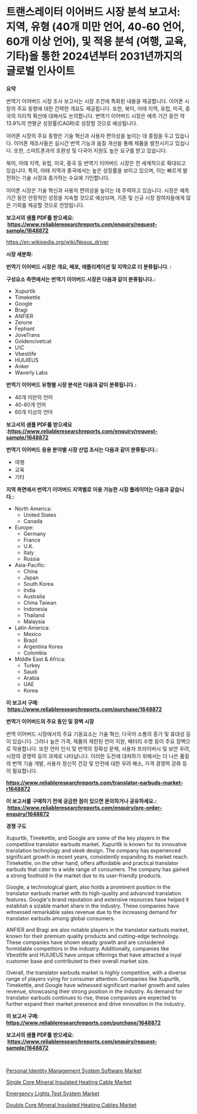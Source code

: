 <p><h1>트랜스레이터 이어버드 시장 분석 보고서: 지역, 유형 (40개 미만 언어, 40-60 언어, 60개 이상 언어), 및 적용 분석 (여행, 교육, 기타)을 통한 2024년부터 2031년까지의 글로벌 인사이트</h1></p><p><strong>요약</strong></p>
<p><p>번역기 이어버드 시장 조사 보고서는 시장 조건에 특화된 내용을 제공합니다. 이어폰 시장의 주요 동향에 대한 간략한 개요도 제공됩니다. 또한, 북미, 아태 지역, 유럽, 미국, 중국의 지리적 확산에 대해서도 논의합니다. 번역기 이어버드 시장은 예측 기간 동안 약 13.9%의 연평균 성장률(CAGR)로 성장할 것으로 예상됩니다.</p><p>이어폰 시장의 주요 동향은 기술 혁신과 사용자 편의성을 높이는 데 중점을 두고 있습니다. 이어폰 제조사들은 실시간 번역 기능과 음질 개선을 통해 제품을 발전시키고 있습니다. 또한, 스마트폰과의 호환성 및 다국어 지원도 높은 요구를 받고 있습니다.</p><p>북미, 아태 지역, 유럽, 미국, 중국 등 번역기 이어버드 시장은 전 세계적으로 확대되고 있습니다. 특히, 아태 지역과 중국에서는 높은 성장률을 보이고 있으며, 이는 빠르게 발전하는 기술 시장과 증가하는 수요에 기인합니다.</p><p>이어폰 시장은 기술 혁신과 사용자 편의성을 높이는 데 주력하고 있습니다. 시장은 예측 기간 동안 안정적인 성장을 지속할 것으로 예상되며, 기존 및 신규 시장 참여자들에게 많은 기회를 제공할 것으로 전망됩니다.</p></p>
<p><strong>보고서의 샘플 PDF를 받으세요: &nbsp;<a href="https://www.reliableresearchreports.com/enquiry/request-sample/1648872">https://www.reliableresearchreports.com/enquiry/request-sample/1648872</a></strong></p>
<p><a href="https://en.wikipedia.org/wiki/Nexus_driver">https://en.wikipedia.org/wiki/Nexus_driver</a></p>
<p><strong>시장 세분화:</strong></p>
<p><strong> 번역기 이어버드 시장은 개요, 배포, 애플리케이션 및 지역으로 더 분류됩니다. :</strong></p>
<p><strong>구성요소 측면에서는 번역기 이어버드 시장은 다음과 같이 분류됩니다.:</strong></p>
<p><ul><li>Xupurtlk</li><li>Timekettle</li><li>Google</li><li>Bragi</li><li>ANFIER</li><li>Zerone</li><li>Fephant</li><li>JoveTrans</li><li>Goldencivetcat</li><li>U\C</li><li>Vbestlife</li><li>HUIJIEUS</li><li>Anker</li><li>Waverly Labs</li></ul></p>
<p><strong> 번역기 이어버드 유형별 시장 분석은 다음과 같이 분류됩니다.:</strong></p>
<p><ul><li>40개 미만의 언어</li><li>40-60개 언어</li><li>60개 이상의 언어</li></ul></p>
<p><strong>보고서의 샘플 PDF를 받으세요 :<a href="https://www.reliableresearchreports.com/enquiry/request-sample/1648872">https://www.reliableresearchreports.com/enquiry/request-sample/1648872</a></strong></p>
<p><strong> 번역기 이어버드 응용 분야별 시장 산업 조사는 다음과 같이 분류됩니다.:</strong></p>
<p><ul><li>여행</li><li>교육</li><li>기타</li></ul></p>
<p><strong>지역 측면에서 번역기 이어버드 지역별로 이용 가능한 시장 플레이어는 다음과 같습니다.:</strong></p>
<p><ul>
    <li>
        North America:
        <ul>
            <li>United States</li>
            <li>Canada</li>
        </ul>
    </li>
    <li>
        Europe:
        <ul>
            <li>Germany</li>
            <li>France</li>
            <li>U.K.</li>
            <li>Italy</li>
            <li>Russia</li>
        </ul>
    </li>
    <li>
        Asia-Pacific:
        <ul>
            <li>China</li>
            <li>Japan</li>
            <li>South Korea</li>
            <li>India</li>
            <li>Australia</li>
            <li>China Taiwan</li>
            <li>Indonesia</li>
            <li>Thailand</li>
            <li>Malaysia</li>
        </ul>
    </li>
    <li>
        Latin America:
        <ul>
            <li>Mexico</li>
            <li>Brazil</li>
            <li>Argentina Korea</li>
            <li>Colombia</li>
        </ul>
    </li>
    <li>
        Middle East & Africa:
        <ul>
            <li>Turkey</li>
            <li>Saudi</li>
            <li>Arabia</li>
            <li>UAE</li>
            <li>Korea</li>
        </ul>
    </li>
    </ul></p>
<p><strong>이 보고서 구매: &nbsp;<a href="https://www.reliableresearchreports.com/purchase/1648872">https://www.reliableresearchreports.com/purchase/1648872</a></strong></p>
<p><strong>번역기 이어버드의 주요 동인 및 장벽 시장</strong></p>
<p><p>번역 이어버드 시장에서의 주요 기동요소는 기술 혁신, 다국어 소통의 증가 및 휴대성 등이 있습니다. 그러나 높은 가격, 제품의 제한된 언어 지원, 배터리 수명 등이 주요 장벽으로 작용합니다. 또한 언어 인식 및 번역의 정확성 문제, 사용자 프라이버시 및 보안 우려, 시장의 경쟁력 등이 과제로 나타납니다. 이러한 도전에 대처하기 위해서는 더 나은 품질의 번역 기술 개발, 사용자 정신적 건강 및 안전에 대한 우려 해소, 가격 경쟁력 강화 등이 필요합니다.</p></p>
<p><strong><a href="https://www.reliableresearchreports.com/translator-earbuds-market-r1648872">https://www.reliableresearchreports.com/translator-earbuds-market-r1648872</a></strong></p>
<p><strong>이 보고서를 구매하기 전에 궁금한 점이 있으면 문의하거나 공유하세요.: &nbsp;<a href="https://www.reliableresearchreports.com/enquiry/pre-order-enquiry/1648872">https://www.reliableresearchreports.com/enquiry/pre-order-enquiry/1648872</a></strong></p>
<p><strong>경쟁 구도</strong></p>
<p><p>Xupurtlk, Timekettle, and Google are some of the key players in the competitive translator earbuds market. Xupurtlk is known for its innovative translation technology and sleek design. The company has experienced significant growth in recent years, consistently expanding its market reach. Timekettle, on the other hand, offers affordable and practical translator earbuds that cater to a wide range of consumers. The company has gained a strong foothold in the market due to its user-friendly products.</p><p>Google, a technological giant, also holds a prominent position in the translator earbuds market with its high-quality and advanced translation features. Google's brand reputation and extensive resources have helped it establish a sizable market share in the industry. These companies have witnessed remarkable sales revenue due to the increasing demand for translator earbuds among global consumers.</p><p>ANFIER and Bragi are also notable players in the translator earbuds market, known for their premium quality products and cutting-edge technology. These companies have shown steady growth and are considered formidable competitors in the industry. Additionally, companies like Vbestlife and HUIJIEUS have unique offerings that have attracted a loyal customer base and contributed to their overall market size.</p><p>Overall, the translator earbuds market is highly competitive, with a diverse range of players vying for consumer attention. Companies like Xupurtlk, Timekettle, and Google have witnessed significant market growth and sales revenue, showcasing their strong position in the industry. As demand for translator earbuds continues to rise, these companies are expected to further expand their market presence and drive innovation in the industry.</p></p>
<p><strong>이 보고서 구매: &nbsp; <a href="https://www.reliableresearchreports.com/purchase/1648872">https://www.reliableresearchreports.com/purchase/1648872</a></strong></p>
<p><strong>보고서의 샘플 PDF를 받으세요: &nbsp;<a href="https://www.reliableresearchreports.com/enquiry/request-sample/1648872">https://www.reliableresearchreports.com/enquiry/request-sample/1648872</a></strong><strong></strong></p>
<p>&nbsp;</p>
<p><p><a href="https://issuu.com/reportprime-2/docs/personal-identity-management-system-software-marke">Personal Identity Management System Software Market</a></p><p><a href="https://github.com/ruddyyedelwadw/Market-Research-Report-List-3/blob/main/single-core-mineral-insulated-heating-cable-market.md">Single Core Mineral Insulated Heating Cable Market</a></p><p><a href="https://issuu.com/reportprime-2/docs/emergency-lights-test-system-market-size-2030.pptx">Emergency Lights Test System Market</a></p><p><a href="https://github.com/jaidynmorantestelletmjzya/Market-Research-Report-List-3/blob/main/double-core-mineral-insulated-heating-cables-market.md">Double Core Mineral Insulated Heating Cables Market</a></p></p>